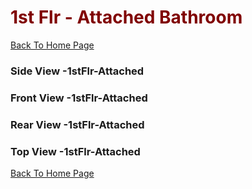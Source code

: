 # <font color="Maroon"> 1st Flr - Attached Bathroom </font>

[Back To Home Page](../../)


### Side View -1stFlr-Attached



### Front View -1stFlr-Attached



### Rear View -1stFlr-Attached



### Top View -1stFlr-Attached



[Back To Home Page](../../)

